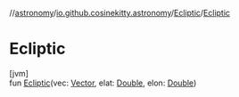 //[astronomy](../../../index.md)/[io.github.cosinekitty.astronomy](../index.md)/[Ecliptic](index.md)/[Ecliptic](-ecliptic.md)

# Ecliptic

[jvm]\
fun [Ecliptic](-ecliptic.md)(vec: [Vector](../-vector/index.md), elat: [Double](https://kotlinlang.org/api/latest/jvm/stdlib/kotlin/-double/index.html), elon: [Double](https://kotlinlang.org/api/latest/jvm/stdlib/kotlin/-double/index.html))
